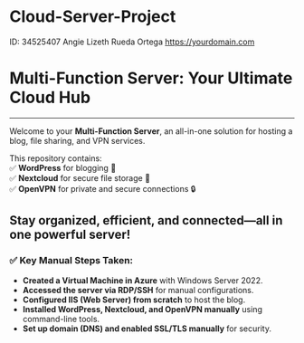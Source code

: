 # Cloud-Server-Project

ID: 34525407
Angie Lizeth Rueda Ortega 
https://yourdomain.com

#  **Multi-Function Server: Your Ultimate Cloud Hub**   
--------------------------------------------  
Welcome to your **Multi-Function Server**, an all-in-one solution for hosting a blog, file sharing, and VPN services. 

This repository contains:  
✅ **WordPress** for blogging 📝  
✅ **Nextcloud** for secure file storage 📁  
✅ **OpenVPN** for private and secure connections 🔒  

Stay organized, efficient, and connected—all in one powerful server!  
--------------------------------------------  

### ✅ Key Manual Steps Taken:
- **Created a Virtual Machine in Azure** with Windows Server 2022.  
- **Accessed the server via RDP/SSH** for manual configurations.
- **Configured IIS (Web Server) from scratch** to host the blog.
- **Installed WordPress, Nextcloud, and OpenVPN manually** using command-line tools.  
- **Set up domain (DNS) and enabled SSL/TLS manually** for security.  

                             
 
